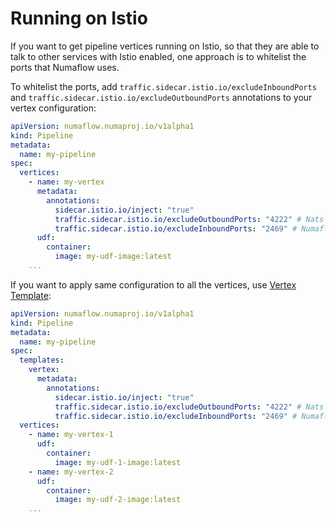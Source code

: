 # Running on Istio

If you want to get pipeline vertices running on Istio, so that they are able to talk to other services with Istio enabled, one approach is to whitelist the ports that Numaflow uses.

To whitelist the ports, add `traffic.sidecar.istio.io/excludeInboundPorts` and `traffic.sidecar.istio.io/excludeOutboundPorts` annotations to your vertex configuration:

```yaml
apiVersion: numaflow.numaproj.io/v1alpha1
kind: Pipeline
metadata:
  name: my-pipeline
spec:
  vertices:
    - name: my-vertex
      metadata:
        annotations:
          sidecar.istio.io/inject: "true"
          traffic.sidecar.istio.io/excludeOutboundPorts: "4222" # Nats JetStream port
          traffic.sidecar.istio.io/excludeInboundPorts: "2469" # Numaflow vertex metrics port
      udf:
        container:
          image: my-udf-image:latest
    ...
```

If you want to apply same configuration to all the vertices, use [Vertex Template](./pipeline-customization.md#vertices):

```yaml
apiVersion: numaflow.numaproj.io/v1alpha1
kind: Pipeline
metadata:
  name: my-pipeline
spec:
  templates:
    vertex:
      metadata:
        annotations:
          sidecar.istio.io/inject: "true"
          traffic.sidecar.istio.io/excludeOutboundPorts: "4222" # Nats JetStream port
          traffic.sidecar.istio.io/excludeInboundPorts: "2469" # Numaflow vertex metrics port
  vertices:
    - name: my-vertex-1
      udf:
        container:
          image: my-udf-1-image:latest
    - name: my-vertex-2
      udf:
        container:
          image: my-udf-2-image:latest
    ...
```
